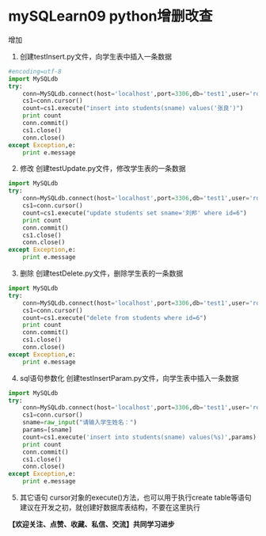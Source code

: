 <!--
 * @Author: your name
 * @Date: 2020-04-30 20:10:34
 * @LastEditTime: 2020-04-30 20:16:21
 * @LastEditors: Please set LastEditors
 * @Description: In User Settings Edit
 * @FilePath: \axjingWorks\JingNotebook\mySQL\mySQLearn09.md
 -->
# mySQLearn09 python增删改查
 增加
1. 创建testInsert.py文件，向学生表中插入一条数据
```python
#encoding=utf-8
import MySQLdb
try:
    conn=MySQLdb.connect(host='localhost',port=3306,db='test1',user='root',passwd='mysql',charset='utf8')
    cs1=conn.cursor()
    count=cs1.execute("insert into students(sname) values('张良')")
    print count
    conn.commit()
    cs1.close()
    conn.close()
except Exception,e:
    print e.message
```
2. 修改
创建testUpdate.py文件，修改学生表的一条数据
```python
import MySQLdb
try:
    conn=MySQLdb.connect(host='localhost',port=3306,db='test1',user='root',passwd='mysql',charset='utf8')
    cs1=conn.cursor()
    count=cs1.execute("update students set sname='刘邦' where id=6")
    print count
    conn.commit()
    cs1.close()
    conn.close()
except Exception,e:
    print e.message
```
3. 删除
创建testDelete.py文件，删除学生表的一条数据
```python
import MySQLdb
try:
    conn=MySQLdb.connect(host='localhost',port=3306,db='test1',user='root',passwd='mysql',charset='utf8')
    cs1=conn.cursor()
    count=cs1.execute("delete from students where id=6")
    print count
    conn.commit()
    cs1.close()
    conn.close()
except Exception,e:
    print e.message

```
4. sql语句参数化
创建testInsertParam.py文件，向学生表中插入一条数据
```python
import MySQLdb
try:
    conn=MySQLdb.connect(host='localhost',port=3306,db='test1',user='root',passwd='mysql',charset='utf8')
    cs1=conn.cursor()
    sname=raw_input("请输入学生姓名：")
    params=[sname]
    count=cs1.execute('insert into students(sname) values(%s)',params)
    print count
    conn.commit()
    cs1.close()
    conn.close()
except Exception,e:
    print e.message
```
5. 其它语句
cursor对象的execute()方法，也可以用于执行create table等语句
建议在开发之初，就创建好数据库表结构，不要在这里执行

**【欢迎关注、点赞、收藏、私信、交流】共同学习进步**